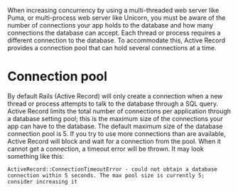 When increasing concurrency by using a multi-threaded web server like Puma, or multi-process web server like Unicorn, you must be aware of the number of connections your app holds to the database and how many connections the database can accept. Each thread or process requires a different connection to the database. To accommodate this, Active Record provides a connection pool that can hold several connections at a time.

# Connection pool
By default Rails (Active Record) will only create a connection when a new thread or process attempts to talk to the database through a SQL query. Active Record limits the total number of connections per application through a database setting pool; this is the maximum size of the connections your app can have to the database. The default maximum size of the database connection pool is 5. If you try to use more connections than are available, Active Record will block and wait for a connection from the pool. When it cannot get a connection, a timeout error will be thrown. It may look something like this:

```
ActiveRecord::ConnectionTimeoutError - could not obtain a database connection within 5 seconds. The max pool size is currently 5; consider increasing it
```
